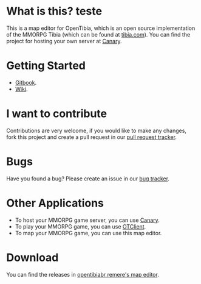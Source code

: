 What is this? teste
=============

This is a map editor for OpenTibia, which is an open source implementation of the MMORPG Tibia (which can be found at [tibia.com](http://tibia.com)).
You can find the project for hosting your own server at [Canary](https://github.com/opentibiabr/canary).

Getting Started
=========
* [Gitbook](https://docs.opentibiabr.com/opentibiabr/projects/remeres-map-editor).
* [Wiki](https://github.com/opentibiabr/remeres-map-editor/wiki).

I want to contribute
====================

Contributions are very welcome, if you would like to make any changes, fork this project and create a pull request in our [pull request tracker](https://github.com/opentibiabr/remeres-map-editor/pulls).

Bugs
======

Have you found a bug? Please create an issue in our [bug tracker](https://github.com/opentibiabr/remeres-map-editor/issues).

Other Applications
==========

* To host your MMORPG game server, you can use [Canary](https://github.com/opentibiabr/canary).
* To play your MMORPG game, you can use [OTClient](https://github.com/mehah/otclient).
* To map your MMORPG game, you can use this map editor.

Download
========

You can find the releases in [opentibiabr remere's map editor](https://github.com/opentibiabr/remeres-map-editor/releases).
